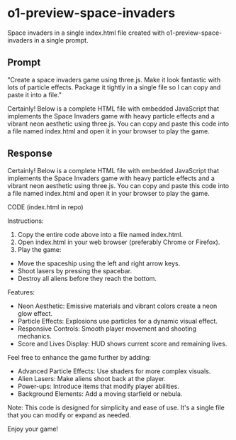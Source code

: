 # o1-preview-space-invaders
Space invaders in a single index.html file created with o1-preview-space-invaders in a single prompt.

## Prompt
"Create a space invaders game using three.js. Make it look fantastic with lots of particle effects. Package it tightly in a single file so I can copy and paste it into a file."

Certainly! Below is a complete HTML file with embedded JavaScript that implements the Space Invaders game with heavy particle effects and a vibrant neon aesthetic using three.js. You can copy and paste this code into a file named index.html and open it in your browser to play the game.

## Response
Certainly! Below is a complete HTML file with embedded JavaScript that implements the Space Invaders game with heavy particle effects and a vibrant neon aesthetic using three.js. You can copy and paste this code into a file named index.html and open it in your browser to play the game.

CODE (index.html in repo)

Instructions:

1. Copy the entire code above into a file named index.html.
2. Open index.html in your web browser (preferably Chrome or Firefox).
3. Play the game:
- Move the spaceship using the left and right arrow keys.
- Shoot lasers by pressing the spacebar.
- Destroy all aliens before they reach the bottom.

Features:

- Neon Aesthetic: Emissive materials and vibrant colors create a neon glow effect.
- Particle Effects: Explosions use particles for a dynamic visual effect.
- Responsive Controls: Smooth player movement and shooting mechanics.
- Score and Lives Display: HUD shows current score and remaining lives.

Feel free to enhance the game further by adding:

- Advanced Particle Effects: Use shaders for more complex visuals.
- Alien Lasers: Make aliens shoot back at the player.
- Power-ups: Introduce items that modify player abilities.
- Background Elements: Add a moving starfield or nebula.

Note: This code is designed for simplicity and ease of use. It's a single file that you can modify or expand as needed.

Enjoy your game!
